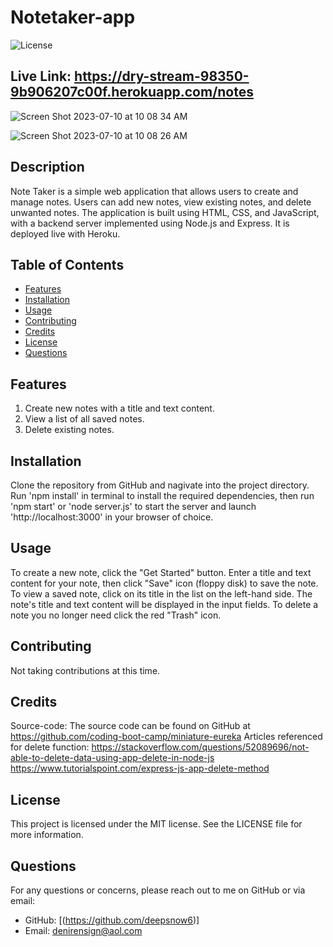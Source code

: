 # Notetaker-app

![License](https://img.shields.io/badge/License-MIT-blue.svg)

## Live Link: https://dry-stream-98350-9b906207c00f.herokuapp.com/notes

![Screen Shot 2023-07-10 at 10 08 34 AM](https://github.com/deepsnow6/Notetaker-app/assets/130337959/29b48442-4822-4ebb-8f4c-33a03f03093b)

![Screen Shot 2023-07-10 at 10 08 26 AM](https://github.com/deepsnow6/Notetaker-app/assets/130337959/4e35b625-ea08-4651-ac3c-588bb13fd7c3)

## Description
Note Taker is a simple web application that allows users to create and manage notes. Users can add new notes, view existing notes, and delete unwanted notes. The application is built using HTML, CSS, and JavaScript, with a backend server implemented using Node.js and Express. It is deployed live with Heroku. 

## Table of Contents
- [Features](#features)
- [Installation](#installation)
- [Usage](#usage)
- [Contributing](#contributing)
- [Credits](#credits)
- [License](#license)
- [Questions](#questions)

## Features
1. Create new notes with a title and text content.
2. View a list of all saved notes.
3. Delete existing notes.

## Installation
Clone the repository from GitHub and nagivate into the project directory. Run 'npm install' in terminal to install the required dependencies, then run 'npm start' or 'node server.js' to start the server and launch 'http://localhost:3000' in your browser of choice. 

## Usage
To create a new note, click the "Get Started" button. Enter a title and text content for your note, then click "Save" icon (floppy disk) to save the note.
To view a saved note, click on its title in the list on the left-hand side. The note's title and text content will be displayed in the input fields. To delete a note you no longer need click the red "Trash" icon. 

## Contributing
Not taking contributions at this time.

## Credits
Source-code: The source code can be found on GitHub at https://github.com/coding-boot-camp/miniature-eureka
Articles referenced for delete function: https://stackoverflow.com/questions/52089696/not-able-to-delete-data-using-app-delete-in-node-js
https://www.tutorialspoint.com/express-js-app-delete-method

## License
This project is licensed under the MIT license. See the LICENSE file for more information.

## Questions
For any questions or concerns, please reach out to me on GitHub or via email:
- GitHub: [(https://github.com/deepsnow6)]
- Email: denirensign@aol.com
